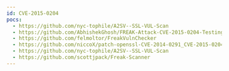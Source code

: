 ```yaml
---
id: CVE-2015-0204
pocs:
  - https://github.com/nyc-tophile/A2SV--SSL-VUL-Scan
  - https://github.com/AbhishekGhosh/FREAK-Attack-CVE-2015-0204-Testing-Script
  - https://github.com/felmoltor/FreakVulnChecker
  - https://github.com/niccoX/patch-openssl-CVE-2014-0291_CVE-2015-0204
  - https://github.com/nyc-tophile/A2SV--SSL-VUL-Scan
  - https://github.com/scottjpack/Freak-Scanner
---
```

